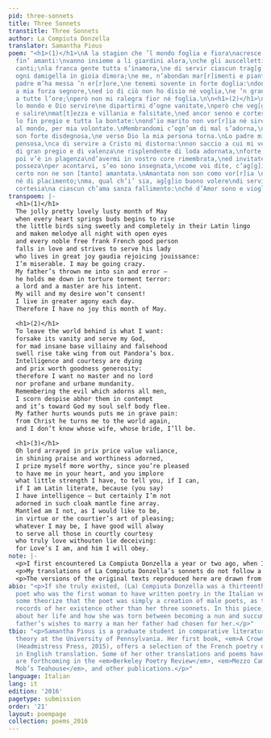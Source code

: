 ```yaml
---
pid: three-sonnets
title: Three Sonnets
transtitle: Three Sonnets
author: La Compiuta Donzella
translator: Samantha Pious
poem: "<h1>(1)</h1>\nA la stagion che ’l mondo foglia e fiora\nacresce gioia a tut[t]i
  fin’ amanti:\nvanno insieme a li giardini alora,\nche gli auscelletti fanno dolzi
  canti;\nla franca gente tutta s’inamora,\ne di servir ciascun trag[g]es’ inanti,\ned
  ogni damigella in gioia dimora;\ne me, n’abondan mar[r]imenti e pianti.\nCa lo mio
  padre m’ha messa ’n er[r]ore,\ne tenemi sovente in forte doglia:\ndonar mi vole
  a mia forza segnore,\ned io di ciò non ho disio né voglia,\ne ’n gran tormento vivo
  a tutte l’ore;\nperò non mi ralegra fior né foglia.\n\n<h1>(2)</h1>\nLasciar vor[r]ia
  lo mondo e Dio servire\ne dipartirmi d’ogne vanitate,\nperò che veg[g]io crescere
  e salire\nmat[t]ezza e villania e falsitate,\ned ancor senno e cortesia morire\ne
  lo fin pregio e tutta la bontate:\nond’io marito non vor[r]ia né sire,\nné stare
  al mondo, per mia volontate.\nMembrandomi c’ogn’om di mal s’adorna,\ndi ciaschedun
  son forte disdegnosa,\ne verso Dio la mia persona torna.\nLo padre mio mi fa stare
  pensosa,\nca di servire a Cristo mi distorna:\nnon saccio a cui mi vol dar per isposa.\n\n<h1>(3)</h1>\nOrnato
  di gran pregio e di valenza\ne risplendente di loda adornata,\nforte mi pregio più,
  poi v’è in plagenza\nd’avermi in vostro core rimembrata,\ned invitate a mia poca
  posseza\nper acontarvi, s’eo sono insegnata,\ncome voi dite, c’ag[g]io gran sapienza,\nma
  certo non ne son [tanto] amantata.\nAmantata non son como vor[r]ia \ndi gran vertute
  né di placimento;\nma, qual ch’i’ sia, ag[g]io buono volere\ndi servire con buona
  cortesia\na ciascun ch’ama sanza fallimento:\nché d’Amor sono e viogliolo ubidire."
transpoem: |-
  <h1>(1)</h1>
  The jolly pretty lovely lusty month of May
  when every heart springs buds begins to rise
  the little birds sing sweetly and completely in their Latin lingo
  and maken melodye all night with open eyes
  and every noble free frank French good person
  falls in love and strives to serve his lady
  who lives in great joy gaudia rejoicing jouissance:
  I’m miserable. I may be going crazy.
  My father’s thrown me into sin and error —
  he holds me down in torture torment terror:
  a lord and a master are his intent.
  My will and my desire won’t consent!
  I live in greater agony each day.
  Therefore I have no joy this month of May.

  <h1>(2)</h1>
  To leave the world behind is what I want:
  forsake its vanity and serve my God,
  for mad insane base villainy and falsehood
  swell rise take wing from out Pandora’s box.
  Intelligence and courtesy are dying
  and prix worth goodness generosity:
  therefore I want no master and no lord
  nor profane and urbane mundanity.
  Remembering the evil which adorns all men,
  I scorn despise abhor them in contempt
  and it’s toward God my soul self body flee.
  My father hurts wounds puts me in grave pain:
  from Christ he turns me to the world again,
  and I don’t know whose wife, whose bride, I’ll be.

  <h1>(3)</h1>
  Oh lord arrayed in prix price value valiance,
  in shining praise and worthiness adorned,
  I prize myself more worthy, since you’re pleased
  to have me in your heart, and you implore
  what little strength I have, to tell you, if I can,
  if I am Latin literate, because (you say)
  I have intelligence — but certainly I’m not
  adorned in such cloak mantle fine array.
  Mantled am I not, as I would like to be,
  in virtue or the courtier’s art of pleasing;
  whatever I may be, I have good will alway
  to serve all those in courtly courtesy
  who truly love withouten lie deceiving:
  for Love’s I am, and him I will obey.
note: |-
  <p>I first encountered La Compiuta Donzella a year or two ago, when I was first learning Italian, in a historical anthology of medieval and early modern literature. As a woman translator, I have always found it convenient to assume female authorship unless otherwise specified. I made no exception while reading and rewriting the sonnets of La Compiuta Donzella. Even knowing, as a student of medieval literature, that medieval poets and writers tend toward self-camouflage rather than self-revelation, I persisted in reading her poems autobiographically — or semi-autobiographically, at least.</p>
  <p>My translations of La Compiuta Donzella’s sonnets do not follow a literal phrase-by-phrase procedure, nor are they conventionally literary verse renderings. Instead, inspired by Caroline Bergvall’s Chaucerian re-visions in <em>Meddle English</em>, I opted for a sort of poetic archaeology, digging up buried idioms and lost meanings that were once common to the English and Italian vernaculars. At a practical level, this has entailed amplifying key words and abbreviating various others, as well as a certain amount of free association. I hope that parts of these translations will sound familiar to readers of Chaucer’s <em>Canterbury Tales</em>, Malory’s <em>Morte d’Arthur</em>, and anonymous early modern English and Scottish balladry.</p>
  <p>The versions of the original texts reproduced here are drawn from Gianfranco Contini’s anthology <em>Poeti del Duecento: Poesia cortese toscana e settentrionale</em> (1960).</p>
abio: "<p>If she truly existed, (La) Compiuta Donzella was a thirteenth-century Italian
  poet who was the first woman to have written poetry in the Italian vernacular. However,
  some theorize that the poet was simply a creation of male poets, as there are no
  records of her existence other than her three sonnets. In this piece, she writes
  about her life and how she was torn between becoming a nun and succumbing to her
  father’s wishes to marry a man her father had chosen for her.</p>"
tbio: "<p>Samantha Pious is a graduate student in comparative literature and literary
  theory at the University of Pennsylvania. Her first book, <em>A Crown of Violets</em>
  (Headmistress Press, 2015), offers a selection of the French poetry of Renée Vivien
  in English translation. Some of her other translations and poems have appeared or
  are forthcoming in the <em>Berkeley Poetry Review</em>, <em>Mezzo Cammin</em>, <em>Queen
  Mob’s Teahouse</em>, and other publications.</p>"
language: Italian
lang: it
edition: '2016'
pagetype: submission
order: '21'
layout: poempage
collection: poems_2016
---
```

